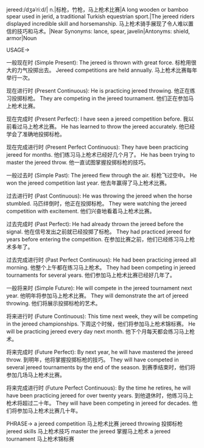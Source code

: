 jereed:/dʒəˈriːd/| n.|标枪，竹枪，马上枪术比赛|A long wooden or bamboo spear used in jerid, a traditional Turkish equestrian sport.|The jereed riders displayed incredible skill and horsemanship. 马上枪术骑手展现了令人难以置信的技巧和马术。|Near Synonyms: lance, spear, javelin|Antonyms: shield, armor|Noun

USAGE->

一般现在时 (Simple Present):
The jereed is thrown with great force.  标枪用很大的力气投掷出去。
Jereed competitions are held annually. 马上枪术比赛每年举行一次。


现在进行时 (Present Continuous):
He is practicing jereed throwing. 他正在练习投掷标枪。
They are competing in the jereed tournament. 他们正在参加马上枪术比赛。


现在完成时 (Present Perfect):
I have seen a jereed competition before. 我以前看过马上枪术比赛。
He has learned to throw the jereed accurately. 他已经学会了准确地投掷标枪。


现在完成进行时 (Present Perfect Continuous):
They have been practicing jereed for months. 他们练习马上枪术已经好几个月了。
He has been trying to master the jereed throw. 他一直试图掌握投掷标枪的技巧。


一般过去时 (Simple Past):
The jereed flew through the air. 标枪飞过空中。
He won the jereed competition last year. 他去年赢得了马上枪术比赛。


过去进行时 (Past Continuous):
He was throwing the jereed when the horse stumbled. 马匹绊倒时，他正在投掷标枪。
They were watching the jereed competition with excitement.  他们兴奋地看着马上枪术比赛。


过去完成时 (Past Perfect):
He had already thrown the jereed before the signal. 他在信号发出之前就已经投掷了标枪。
They had practiced jereed for years before entering the competition. 在参加比赛之前，他们已经练习马上枪术多年了。


过去完成进行时 (Past Perfect Continuous):
He had been practicing jereed all morning. 他整个上午都在练习马上枪术。
They had been competing in jereed tournaments for several years.  他们参加马上枪术比赛已经好几年了。


一般将来时 (Simple Future):
He will compete in the jereed tournament next year. 他明年将参加马上枪术比赛。
They will demonstrate the art of jereed throwing. 他们将展示投掷标枪的艺术。


将来进行时 (Future Continuous):
This time next week, they will be competing in the jereed championships. 下周这个时候，他们将参加马上枪术锦标赛。
He will be practicing jereed every day next month. 他下个月每天都会练习马上枪术。


将来完成时 (Future Perfect):
By next year, he will have mastered the jereed throw. 到明年，他将掌握投掷标枪的技巧。
They will have competed in several jereed tournaments by the end of the season. 到赛季结束时，他们将参加几场马上枪术比赛。


将来完成进行时 (Future Perfect Continuous):
By the time he retires, he will have been practicing jereed for over twenty years. 到他退休时，他练习马上枪术将超过二十年。
They will have been competing in jereed for decades.  他们将参加马上枪术比赛几十年。


PHRASE->
a jereed competition  马上枪术比赛
jereed throwing 投掷标枪
jereed skills 马上枪术技巧
master the jereed 掌握马上枪术
a jereed tournament 马上枪术锦标赛

